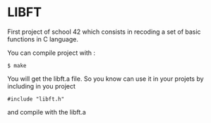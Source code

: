 # LIBFT
First project of school 42 which consists in recoding a set of basic functions in C language.

You can compile project with :
```
$ make
```
You will get the libft.a file.
So you know can use it in your projets by including in you project
```
#include "libft.h"
```
and compile with the libft.a
